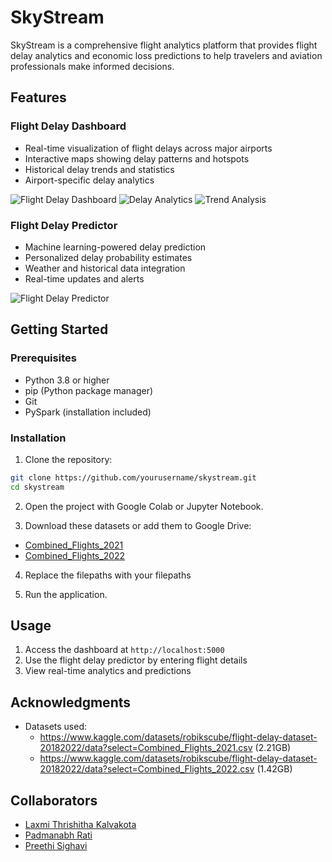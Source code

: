 # SkyStream

SkyStream is a comprehensive flight analytics platform that provides flight delay analytics and economic loss predictions to help travelers and aviation professionals make informed decisions.

## Features

### Flight Delay Dashboard
- Real-time visualization of flight delays across major airports
- Interactive maps showing delay patterns and hotspots
- Historical delay trends and statistics
- Airport-specific delay analytics

![Flight Delay Dashboard](https://github.com/user-attachments/assets/485d3188-bdde-4966-a935-86a58c6fa61e)
![Delay Analytics](https://github.com/user-attachments/assets/512c1545-0abd-46b1-89cf-6167f6944e10)
![Trend Analysis](https://github.com/user-attachments/assets/83752f73-9ebe-4cab-a6de-56c6f2706782)

### Flight Delay Predictor
- Machine learning-powered delay prediction
- Personalized delay probability estimates
- Weather and historical data integration
- Real-time updates and alerts

![Flight Delay Predictor](https://github.com/user-attachments/assets/dafa73b7-9f84-4046-9e3e-f065985551b1)

## Getting Started

### Prerequisites
- Python 3.8 or higher
- pip (Python package manager)
- Git
- PySpark (installation included)

### Installation

1. Clone the repository:
```bash
git clone https://github.com/yourusername/skystream.git
cd skystream
```

2. Open the project with Google Colab or Jupyter Notebook.

3. Download these datasets or add them to Google Drive:
- [Combined_Flights_2021](https://drive.google.com/file/d/1vtS1sV1aojTbge0kvf8mtKbebSYAMHjB/view?usp=sharing)
- [Combined_Flights_2022](https://drive.google.com/file/d/1Q96MUzaDm-Td1wqNcptKcLXNZkOk-xbw/view?usp=sharing)

4. Replace the filepaths with your filepaths

5. Run the application.


## Usage

1. Access the dashboard at `http://localhost:5000`
2. Use the flight delay predictor by entering flight details
3. View real-time analytics and predictions


## Acknowledgments

- Datasets used:
    - https://www.kaggle.com/datasets/robikscube/flight-delay-dataset-20182022/data?select=Combined_Flights_2021.csv (2.21GB)
    - https://www.kaggle.com/datasets/robikscube/flight-delay-dataset-20182022/data?select=Combined_Flights_2022.csv (1.42GB)

## Collaborators
- [Laxmi Thrishitha Kalvakota](https://www.linkedin.com/in/thrishitha-kalvakota/)
- [Padmanabh Rati](https://www.linkedin.com/in/padmanabh-rathi-8b5083189/)
- [Preethi Sighavi](https://www.linkedin.com/in/preethisighavi/)

